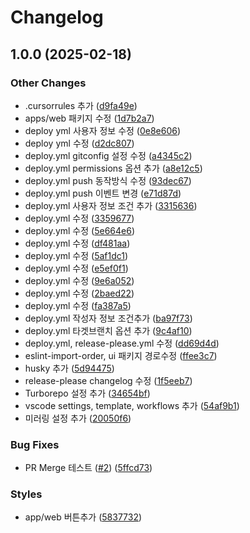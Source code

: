 # Changelog

## 1.0.0 (2025-02-18)


### Other Changes

* .cursorrules 추가 ([d9fa49e](https://github.com/it-diots/it-diots/commit/d9fa49e21c744014e95e5f6c51d30074c2ef5f8b))
* apps/web 패키지 수정 ([1d7b2a7](https://github.com/it-diots/it-diots/commit/1d7b2a7c610dd6aec482e027832cbb9b5f17be69))
* deploy yml 사용자 정보 수정 ([0e8e606](https://github.com/it-diots/it-diots/commit/0e8e606bd48d6faa78b52071ac1bcc8c1399f01c))
* deploy yml 수정 ([d2dc807](https://github.com/it-diots/it-diots/commit/d2dc807f627236e273324cd66416700e95df6d7c))
* deploy.yml gitconfig 설정 수정 ([a4345c2](https://github.com/it-diots/it-diots/commit/a4345c28d0524856d00ab4ef11cb890f8f84b72b))
* deploy.yml permissions 옵션 추가 ([a8e12c5](https://github.com/it-diots/it-diots/commit/a8e12c52b19028ea5de1016c36aec1b82f08a60e))
* deploy.yml push 동작방식 수정 ([93dec67](https://github.com/it-diots/it-diots/commit/93dec679ffbf5a812560e233316ab4124f79e7db))
* deploy.yml push 이벤트 변경 ([e71d87d](https://github.com/it-diots/it-diots/commit/e71d87d67f5bf297b8a567f6a9f941b64a13fd0a))
* deploy.yml 사용자 정보 조건 추가 ([3315636](https://github.com/it-diots/it-diots/commit/331563687472f888c2c62741308cd516d514f955))
* deploy.yml 수정 ([3359677](https://github.com/it-diots/it-diots/commit/3359677213fd46393aff4cb60e692be14eb3a799))
* deploy.yml 수정 ([5e664e6](https://github.com/it-diots/it-diots/commit/5e664e6e34a2b066dbfa609e19a4dffd6770fd21))
* deploy.yml 수정 ([df481aa](https://github.com/it-diots/it-diots/commit/df481aafe618b3dae38fd45ba8c84e301444b568))
* deploy.yml 수정 ([5af1dc1](https://github.com/it-diots/it-diots/commit/5af1dc11955418f23b3d1ddec25aef35729e52e9))
* deploy.yml 수정 ([e5ef0f1](https://github.com/it-diots/it-diots/commit/e5ef0f1923d5cfeabf6d8b9c369c4249418d1c5d))
* deploy.yml 수정 ([9e6a052](https://github.com/it-diots/it-diots/commit/9e6a052e2ee94163b055d297654b46d3163bce81))
* deploy.yml 수정 ([2baed22](https://github.com/it-diots/it-diots/commit/2baed2244a22478c8da968ff4f27a1279257b661))
* deploy.yml 수정 ([fa387a5](https://github.com/it-diots/it-diots/commit/fa387a5f4af2eb530a826de7a110baa0cb606d65))
* deploy.yml 작성자 정보 조건추가 ([ba97f73](https://github.com/it-diots/it-diots/commit/ba97f737078dc5ea17b6c5b6f835c9a287dce5da))
* deploy.yml 타겟브랜치 옵션 추가 ([9c4af10](https://github.com/it-diots/it-diots/commit/9c4af10104f5f5f8d7c89c34c328a89523827f2b))
* deploy.yml, release-please.yml 수정 ([dd69d4d](https://github.com/it-diots/it-diots/commit/dd69d4d9a64ef8154196db4f45c20194912beb6f))
* eslint-import-order, ui 패키지 경로수정 ([ffee3c7](https://github.com/it-diots/it-diots/commit/ffee3c7f0fab1a782b5229b174849a797502e681))
* husky 추가 ([5d94475](https://github.com/it-diots/it-diots/commit/5d94475e5b5e5287c9f15244bc15742675834d56))
* release-please changelog 수정 ([1f5eeb7](https://github.com/it-diots/it-diots/commit/1f5eeb7388e999a78230554923592ece01e8b505))
* Turborepo 설정 추가 ([34654bf](https://github.com/it-diots/it-diots/commit/34654bfa1ca361b1a315198ef00f06f34a290f2c))
* vscode settings, template, workflows 추가 ([54af9b1](https://github.com/it-diots/it-diots/commit/54af9b1078de32d6b27a4c04079638bc69635271))
* 미러링 설정 추가 ([20050f6](https://github.com/it-diots/it-diots/commit/20050f6efc21fc0b5bed2b357ba3f3700c673172))


### Bug Fixes

* PR Merge 테스트 ([#2](https://github.com/it-diots/it-diots/issues/2)) ([5ffcd73](https://github.com/it-diots/it-diots/commit/5ffcd738a408bdf5ae4980aa83d9434e027b5fb3))


### Styles

* app/web 버튼추가 ([5837732](https://github.com/it-diots/it-diots/commit/58377322bd476209bdc6926ff3ea8140d56eb171))
